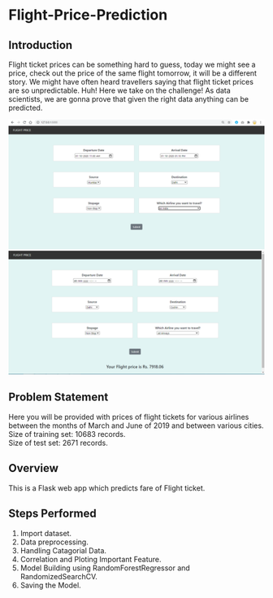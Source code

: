 # Flight-Price-Prediction

## Introduction

Flight ticket prices can be something hard to guess, today we might see a price, check out the price of the same flight tomorrow, it will be a different story. We might have often heard travellers saying that flight ticket prices are so unpredictable. Huh! Here we take on the challenge! As data scientists, we are gonna prove that given the right data anything can be predicted.



![](https://github.com/tushar385/Flight-Price-Prediction/blob/master/Screenshot/Input.PNG)
![](https://github.com/tushar385/Flight-Price-Prediction/blob/master/Screenshot/Output.PNG)


## Problem Statement

Here you will be provided with prices of flight tickets for various airlines between the months of March and June of 2019 and between various cities.  
Size of training set: 10683 records.  
Size of test set: 2671 records.  

## Overview
This is a Flask web app which predicts fare of Flight ticket.

## Steps Performed

1. Import dataset.  
2. Data preprocessing.  
3. Handling Catagorial Data.  
4. Correlation and Ploting Important Feature.  
5. Model Building using RandomForestRegressor and RandomizedSearchCV.  
6. Saving the Model.  
